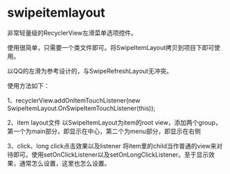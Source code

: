 # swipeitemlayout
非常轻量级的RecyclerView左滑菜单选项控件。

使用很简单，只需要一个类文件即可。将SwipeItemLayout拷贝到项目下即可使用。

以QQ的左滑为参考设计的，与SwipeRefreshLayout无冲突。

使用方法如下：
  
  1、recyclerView.addOnItemTouchListener(new SwipeItemLayout.OnSwipeItemTouchListener(this));
  
  2、item layout文件
    以SwipeItemLayout为item的root view，添加两个group，第一个为main部分，即显示在中心，第二个为menu部分，即显示在右侧
  
  3、click、long click点击效果以及listener
    将item里的child当作普通的view来对待即可。使用setOnClickListener以及setOnLongClickListener。至于显示效果，通常怎么设置，这里也怎么设置。
  
